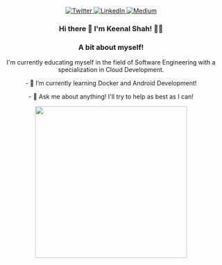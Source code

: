 <p align = "center">
  <a href="https://twitter.com/Key_null" target="_blank">
    <img src = "https://img.shields.io/badge/twitter-%231DA1F2.svg?&style=for-the-badge&logo=twitter&logoColor=white" alt = "Twitter" />
  </a>
  <a href="https://www.linkedin.com/in/keenal" target="_blank">
    <img src = "https://img.shields.io/badge/linkedin-%230077B5.svg?&style=for-the-badge&logo=linkedin&logoColor=white" alt = "LinkedIn" />
  </a>
  <a href="https://medium.com/@Keenal" target="_blank">
    <img src = "https://img.shields.io/badge/medium-%2312100E.svg?&style=for-the-badge&logo=medium&logoColor=white" alt = "Medium" />
  </a>
</p>

  

<h3 align = "center">
 Hi there 👋 I'm Keenal Shah!  👩‍💻
</3>



<!--
**Keenal/Keenal** is a ✨ _special_ ✨ repository because its `README.md` (this file) appears on your GitHub profile.

Here are some ideas to get you started:


- 🌱 I’m currently learning ...
- 👯 I’m looking to collaborate on ...
- 🤔 I’m looking for help with ...
- 💬 Ask me about ...
- 📫 How to reach me: ...
- 😄 Pronouns: ...
- ⚡ Fun fact: ...
-->

<h3 align = "center">
  A bit about myself!
  </h3>
  
  <p align="center">
I'm currently educating myself in the field of Software Engineering with a specialization in Cloud Development.
</p>
<p align = "center">
- 🌱 I’m currently learning Docker and Android Development!  
  </p>
  <p align = "center">
- 💬 Ask me about anything! I'll try to help as best as I can!

</p>

<p align='center'>
  <a href="#"><img src="https://github-readme-stats.vercel.app/api?username=Keenal&show_icons=true&title_color=ff9999&icon_color=ffffff&text_color=ccff99&bg_color=000000&count_private=true&theme=dark" width="350"></a>
  
</p>




  
